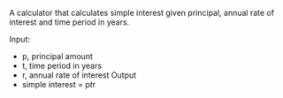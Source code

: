A calculator that calculates simple interest given principal, annual rate of interest and time period in years.  

Input:  
   - p, principal amount
   - t, time period in years
   - r, annual rate of interest
Output  
   - simple interest = p*t*r
